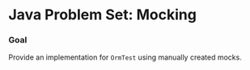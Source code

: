 # Java Problem Set: Mocking

### Goal

Provide an implementation for `OrmTest` using manually created mocks.